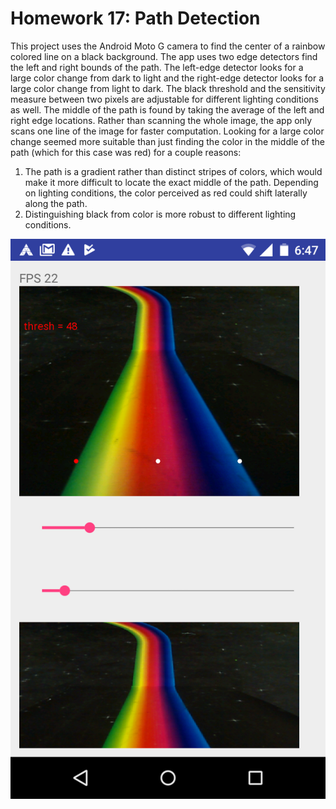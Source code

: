 # Homework 17: Path Detection

This project uses the Android Moto G camera to find the center of a rainbow colored line on a black background. The app uses two edge detectors find the left and right bounds of the path. The left-edge detector looks for a large color change from dark to light and the right-edge detector looks for a large color change from light to dark. The black threshold and the sensitivity measure between two pixels are adjustable for different lighting conditions as well. The middle of the path is found by taking the average of the left and right edge locations. Rather than scanning the whole image, the app only scans one line of the image for faster computation. Looking for a large color change seemed more suitable than just finding the color in the middle of the path (which for this case was red) for a couple reasons:
1. The path is a gradient rather than distinct stripes of colors, which would make it more difficult to locate the exact middle of the path. Depending on lighting conditions, the color perceived as red could shift laterally along the path.
2. Distinguishing black from color is more robust to different lighting conditions.

![image](pathfinder.png)
